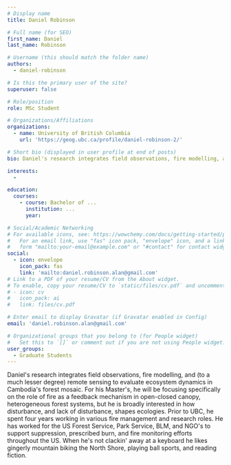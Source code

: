 ```yaml
---
# Display name
title: Daniel Robinson

# Full name (for SEO)
first_name: Daniel 
last_name: Robinson

# Username (this should match the folder name)
authors:
  - daniel-robinson

# Is this the primary user of the site?
superuser: false

# Role/position
role: MSc Student

# Organizations/Affiliations
organizations:
  - name: University of British Columbia
    url: 'https://geog.ubc.ca/profile/daniel-robinson-2/'

# Short bio (displayed in user profile at end of posts)
bio: Daniel's research integrates field observations, fire modelling, and (to a much lesser degree) remote sensing to evaluate the role of fire as a feedback mechanism in open-closed canopy, heterogeneous forest systems.

interests:
  - 

education:
  courses:
    - course: Bachelor of ...
      institution: ...
      year:

# Social/Academic Networking
# For available icons, see: https://wowchemy.com/docs/getting-started/page-builder/#icons
#   For an email link, use "fas" icon pack, "envelope" icon, and a link in the
#   form "mailto:your-email@example.com" or "#contact" for contact widget.
social:
  - icon: envelope
    icon_pack: fas
    link: 'mailto:daniel.robinson.alan@gmail.com'
# Link to a PDF of your resume/CV from the About widget.
# To enable, copy your resume/CV to `static/files/cv.pdf` and uncomment the lines below.
# - icon: cv
#   icon_pack: ai
#   link: files/cv.pdf

# Enter email to display Gravatar (if Gravatar enabled in Config)
email: 'daniel.robinson.alan@gmail.com'

# Organizational groups that you belong to (for People widget)
#   Set this to `[]` or comment out if you are not using People widget.
user_groups:
  - Graduate Students
---
```


Daniel's research integrates field observations, fire modelling, and (to a much lesser degree) remote sensing to evaluate ecosystem dynamics in Cambodia's forest mosaic. For his Master's, he will be focusing specifically on the role of fire as a feedback mechanism in open-closed canopy, heterogeneous forest systems, but he is broadly interested in how disturbance, and lack of disturbance, shapes ecologies. Prior to UBC, he spent four years working in various fire management and research roles. He has worked for the US Forest Service, Park Service, BLM, and NGO's to support suppression, prescribed burn, and fire monitoring efforts throughout the US. When he's not clackin' away at a keyboard he likes gingerly mountain biking the North Shore, playing ball sports, and reading fiction.
